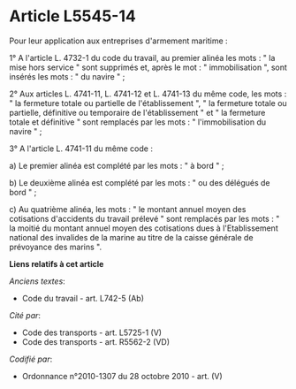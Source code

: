 # Article L5545-14

Pour leur application aux entreprises d'armement maritime : 

1° A l'article L. 4732-1 du code du travail, au premier alinéa les mots : " la mise hors service " sont supprimés et, après
le mot : " immobilisation ", sont insérés les mots : " du navire " ; 

2° Aux articles L. 4741-11, L. 4741-12 et L. 4741-13 du même code, les mots : " la fermeture totale ou partielle de
l'établissement ", " la fermeture totale ou partielle, définitive ou temporaire de l'établissement " et " la fermeture totale
et définitive " sont remplacés par les mots : " l'immobilisation du navire " ; 

3° A l'article L. 4741-11 du même code : 

a) Le premier alinéa est complété par les mots : " à bord " ; 

b) Le deuxième alinéa est complété par les mots : " ou des délégués de bord " ; 

c) Au quatrième alinéa, les mots : " le montant annuel moyen des cotisations d'accidents du travail prélevé " sont remplacés
par les mots : " la moitié du montant annuel moyen des cotisations dues à l'Etablissement national des invalides de la marine
au titre de la caisse générale de prévoyance des marins ".

**Liens relatifs à cet article**

_Anciens textes_:

  - Code du travail - art. L742-5 (Ab)

_Cité par_:

  - Code des transports - art. L5725-1 (V)
  - Code des transports - art. R5562-2 (VD)

_Codifié par_:

  - Ordonnance n°2010-1307 du 28 octobre 2010 - art. (V)
